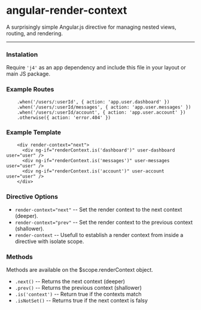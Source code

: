 # angular-render-context

A surprisingly simple Angular.js directive for managing nested views, routing, and rendering.

---------------------------

### Instalation

Require `'j4'` as an app dependency and include this file in your layout or main JS package.


### Example Routes

```
    .when('/users/:userId', { action: 'app.user.dashboard' })
    .when('/users/:userId/messages', { action: 'app.user.messages' })
    .when('/users/:userId/account', { action: 'app.user.account' })
    .otherwise({ action: 'error.404' })
```


### Example Template

```
    <div render-context="next">
      <div ng-if="renderContext.is('dashboard')" user-dashboard user="user" />
      <div ng-if="renderContext.is('messages')" user-messages user="user" />
      <div ng-if="renderContext.is('account')" user-account user="user" />
    </div>
```


### Directive Options

  * `render-context="next"`     -- Set the render context to the next context (deeper).
  * `render-context="prev"`     -- Set the render context to the previous context (shallower).
  * `render-context`            -- Usefull to establish a render context from inside a directive with isolate scope.


### Methods

Methods are available on the $scope.renderContext object.

  * `.next()`           -- Returns the next context (deeper)
  * `.prev()`           -- Returns the previous context (shallower)
  * `.is('context')`    -- Return true if the contexts match
  * `.isNotSet()`       -- Returns true if the next context is falsy
